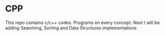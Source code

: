 # CPP
This repo contains c/c++ codes.
Programs on every concept.
Next I will be adding Searching, Sorting and Data Structures implementations 
